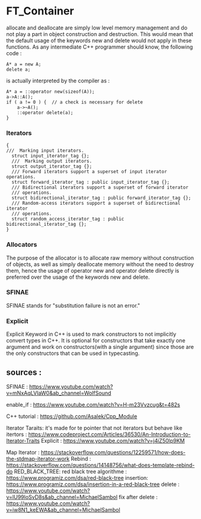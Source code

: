 # FT_Container

allocate and deallocate are simply low level memory management and do not play a part in object construction and destruction. This would mean that the default usage of the keywords new and delete would not apply in these functions. As any intermediate C++ programmer should know, the following code :
```
A* a = new A;
delete a;
```

is actually interpreted by the compiler as :

```
A* a = ::operator new(sizeof(A)); 
a->A::A();
if ( a != 0 ) {  // a check is necessary for delete
    a->~A();
    ::operator delete(a);
}
```

### Iterators
```
{
///  Marking input iterators.
  struct input_iterator_tag {};
  ///  Marking output iterators.
  struct output_iterator_tag {};
  /// Forward iterators support a superset of input iterator operations.
  struct forward_iterator_tag : public input_iterator_tag {};
  /// Bidirectional iterators support a superset of forward iterator
  /// operations.
  struct bidirectional_iterator_tag : public forward_iterator_tag {};
  /// Random-access iterators support a superset of bidirectional iterator
  /// operations.
  struct random_access_iterator_tag : public bidirectional_iterator_tag {};
}
```

### Allocators
<p>
The purpose of the allocator is to allocate raw memory without construction of objects, as well as simply deallocate memory without the need to destroy them, hence the usage of operator new and operator delete directly is preferred over the usage of the keywords new and delete.
</p>

### SFINAE

SFINAE stands for "substitution failure is not an error."

### Explicit

Explicit Keyword in C++ is used to mark constructors to not implicitly convert types in C++. It is optional for constructors that take exactly one argument and work on constructors(with a single argument) since those are the only constructors that can be used in typecasting.

## sources :

SFINAE :
		https://www.youtube.com/watch?v=mNxAqLVIaW0&ab_channel=WolfSound

enable_if :
		https://www.youtube.com/watch?v=H-m23Vvzcug&t=482s

C++ tutorial :
		https://github.com/Asalek/Cpp_Module

Iterator Taraits: it's made for te pointer that not iterators but behave like itertors :
		https://www.codeproject.com/Articles/36530/An-Introduction-to-Iterator-Traits
Explicit :
		https://www.youtube.com/watch?v=j4iZ50lp9KM

Map Iterator :
		https://stackoverflow.com/questions/12259571/how-does-the-stdmap-iterator-work
Rebind		:
		https://stackoverflow.com/questions/14148756/what-does-template-rebind-do
RED_BLACK_TREE:
	red black tree algorithme :
		https://www.programiz.com/dsa/red-black-tree
	insertion:
		https://www.programiz.com/dsa/insertion-in-a-red-black-tree
	delete :
		https://www.youtube.com/watch?v=lU99loSvD8s&ab_channel=MichaelSambol
	fix after delete :
		https://www.youtube.com/watch?v=iw8N1_keEWA&ab_channel=MichaelSambol
	
